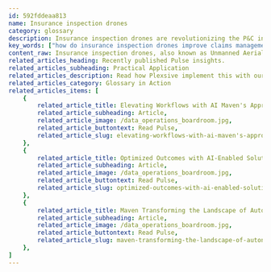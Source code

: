 ```yaml
---
id: 592fddeaa813
name: Insurance inspection drones
category: glossary
description: Insurance inspection drones are revolutionizing the P&C industry by enhancing risk assessment and claims processes with their ability to rapidly and safely gather high-resolution property data, expediting claim resolution, and improving accuracy in damage evaluation.
key_words: ["how do insurance inspection drones improve claims management", "what are the benefits of using UAVs in property insurance", "can drones increase efficiency in P&C insurance assessments", "what impact have drones had on insurance claim resolution times", "how do drones enhance safety for insurance adjusters", "are insurance inspection drones effective in detecting leaks", "what advancements have drones brought to insurance risk assessments", "how do insurance companies integrate drone data into reports", "what is the accuracy of damage inspection with insurance drones", "how do insurance inspection drones handle disaster-related property claims."]
content_raw: Insurance inspection drones, also known as Unmanned Aerial Vehicles (UAVs), are presently transforming the Property & Casualty (P&C) insurance landscape. This technology is utilized to capture detailed imagery and data that aid insurance risk assessments and claims management. Previously considered advanced, drone technology is quickly becoming mainstream. With estimations of 125,000 unit sales of drones in 2020, its adoption especially by commercial and personal-lines insurers has greatly improved property assessment approaches. The business benefits of insurance inspection drones cannot be overstated. 1. Boost in Business Efficiency Insurers often face difficulty in balancing customer experience with timely claim settlements, particularly in the face of catastrophes. Drones effectively alleviate this issue, as their ability to cover large property expanses in minimal time reduces the need for numerous field adjusters. 2. Expedited Claims Adjudication With inbuilt infrared cameras, drones accurately detect potential air and water leaks, which typically prolong the claims process. By harnessing this feature, insurers can significantly reduce time consumption and increase productivity, improving claim resolution time and customer satisfaction. 3. Enhanced Safety These drones negate the risks inherent in customary claims adjudication, such as adjusters needing to ascend ladders for damage inspection following hazardous events like fires, floods, or earthquakes. The drones' high-resolution image capturing capability makes them the safest option for property inspection. 4. Greater Accuracy Additionally, these drones facilitate close inspection of damage-inflicted areas without disturbing the scene. They provide detailed images and videos, which allow adjusters to comprehensively ascertain the cause of loss with minimal disturbance. This data can be seamlessly integrated into written reports, providing a more accurate understanding of the claim. At Maven Technologies, we are enthusiastic adopters of advanced technologies that optimize productivity. Our experienced professionals are committed to leveraging elite technologies like insurance inspection drones to unlock productivity and deliver value at scale for our clients.
related_articles_heading: Recently published Pulse insights.
related_articles_subheading: Practical Application
related_articles_description: Read how Plexsive implement this with our clients.
related_articles_category: Glossary in Action
related_articles_items: [
	{
		related_article_title: Elevating Workflows with AI Maven's Approach,
		related_article_subheading: Article,
		related_article_image: /data_operations_boardroom.jpg,
		related_article_buttontext: Read Pulse,
		related_article_slug: elevating-workflows-with-ai-maven's-approach
	},
	{
		related_article_title: Optimized Outcomes with AI-Enabled Solutions,
		related_article_subheading: Article,
		related_article_image: /data_operations_boardroom.jpg,
		related_article_buttontext: Read Pulse,
		related_article_slug: optimized-outcomes-with-ai-enabled-solutions
	},
	{
		related_article_title: Maven Transforming the Landscape of Autonomous Vehicles,
		related_article_subheading: Article,
		related_article_image: /data_operations_boardroom.jpg,
		related_article_buttontext: Read Pulse,
		related_article_slug: maven-transforming-the-landscape-of-autonomous-vehicles
	},
]
---
```

